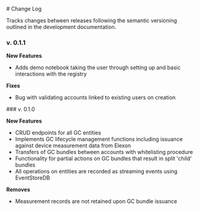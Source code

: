 # Change Log

Tracks changes between releases following the semantic versioning outlined in the development documentation.

### v. 0.1.1

**New Features**
- Adds demo notebook taking the user through setting up and basic interactions with the registry

**Fixes**
- Bug with validating accounts linked to existing users on creation


### v. 0.1.0

**New Features**
- CRUD endpoints for all GC entities
- Implements GC lifecycle management functions including issuance against device measurement data from Elexon
- Transfers of GC bundles between accounts with whitelisting procedure
- Functionality for partial actions on GC bundles that result in split 'child' bundles
- All operations on entities are recorded as streaming events using EventStoreDB   

**Removes**
- Measurement records are not retained upon GC bundle issuance